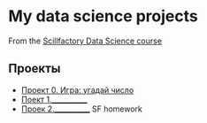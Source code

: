 # My data science projects
From the [Scillfactory Data Science course](https://skillfactory.ru/data-scientist)

## Проекты

* [Проект 0. Игра: угадай число](https://github.com/Nikiv76/sf_ds2025/tree/main/project_0)
* [Поект 1.__________](__________)
* [Проек 2.__________](__________)
SF homework
